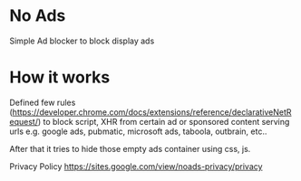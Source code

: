 # No Ads
Simple Ad blocker to block display ads

# How it works
Defined few rules (https://developer.chrome.com/docs/extensions/reference/declarativeNetRequest/) to block script, XHR from certain ad or sponsored content serving urls e.g. google ads, pubmatic, microsoft ads, taboola, outbrain, etc..

After that it tries to hide those empty ads container using css, js.

Privacy Policy https://sites.google.com/view/noads-privacy/privacy
